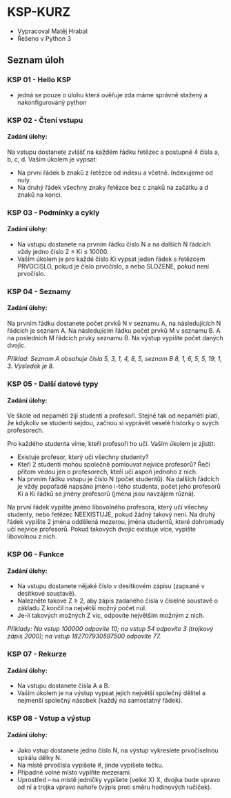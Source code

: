 # KSP-KURZ
* Vypracoval Matěj Hrabal
* Řešeno v Python 3

## Seznam úloh

### KSP 01 - Hello KSP
 * jedná se pouze o úlohu která ověřuje zda máme správně stažený a nakonfigurovaný python
### KSP 02 - Čtení vstupu
  #### Zadání úlohy:
  Na vstupu dostanete zvlášť na každém řádku řetězec a postupně 4 čísla a, b, c, d.
  Vaším úkolem je vypsat:
  * Na první řádek b znaků z řetězce od indexu a včetně. Indexujeme od nuly.
  * Na druhý řádek všechny znaky řetězce bez c znaků na začátku a d znaků na konci.
### KSP 03 - Podmínky a cykly
  #### Zadání úlohy:
  * Na vstupu dostanete na prvním řádku číslo N a na dalších N řádcích vždy jedno číslo 2 ≤ Ki ≤ 10000.
  * Vaším úkolem je pro každé číslo Ki vypsat jeden řádek s řetězcem PRVOCISLO, pokud je číslo prvočíslo, a nebo SLOZENE, pokud není prvočíslo.

### KSP 04 - Seznamy
  #### Zadání úlohy:
Na prvním řádku dostanete počet prvků N v seznamu A, na následujících N řádcích je seznam A. Na následujícím řádku počet prvků M v seznamu B. A na posledních M řádcích prvky seznamu B. Na výstup vypište počet daných dvojic.

*Příklad: Seznam A obsahuje čísla 5, 3, 1, 4, 8, 5, seznam B 8, 1, 6, 5, 5, 19, 1, 3. Výsledek je 8.*

### KSP 05 - Další datové typy
  #### Zadání úlohy:
Ve škole od nepaměti žijí studenti a profesoři. Stejně tak od nepaměti platí, že kdykoliv se studenti sejdou, začnou si vyprávět veselé historky o svých profesorech.

Pro každého studenta víme, kteří profesoři ho učí. Vaším úkolem je zjistit:

* Existuje profesor, který učí všechny studenty?
* Kteří 2 studenti mohou společně pomlouvat nejvíce profesorů? Řeči přitom vedou jen o profesorech, kteří učí aspoň jednoho z nich.
* Na prvním řádku vstupu je číslo N (počet studentů). Na dalších řádcích je vždy popořadě napsáno jméno i-tého studenta, počet jeho profesorů Ki a Ki řádků se jmény profesorů (jména jsou navzájem různá).

Na první řádek vypište jméno libovolného profesora, který učí všechny studenty, nebo řetězec NEEXISTUJE, pokud žádný takový není. Na druhý řádek vypište 2 jména oddělená mezerou, jména studentů, které dohromady učí nejvíce profesorů. Pokud takových dvojic existuje více, vypište libovolnou z nich.

### KSP 06 - Funkce
  #### Zadání úlohy:
* Na vstupu dostanete nějaké číslo v desítkovém zápisu (zapsané v desítkové soustavě). 
* Nalezněte takové Z ≥ 2, aby zápis zadaného čísla v číselné soustavě o základu Z končil na největší možný počet nul. 
* Je-li takových možných Z víc, odpovíte největším možným z nich.

*Příklady: Na vstup 100000 odpovíte 10; na vstup 54 odpovíte 3 (trojkový zápis 2000); na vstup 182707930597500 odpovíte 77.*

### KSP 07 - Rekurze
  #### Zadání úlohy:
* Na vstupu dostanete čísla A a B. 
* Vaším úkolem je na výstup vypsat jejich největší společný dělitel a nejmenší společný násobek (každý na samostatný řádek).
	
### KSP 08 - Vstup a výstup
  #### Zadání úlohy:
* Jako vstup dostanete jedno číslo N, na výstup vykreslete prvočíselnou spirálu délky N. 
* Na místě prvočísla vypíšete #, jinde vypíšete tečku.
* Případné volné místo vyplňte mezerami. 
* Uprostřed – na místě jedničky vypíšete (velké X) X, dvojka bude vpravo od ní a trojka vpravo nahoře (výpis proti směru hodinových ručiček).
